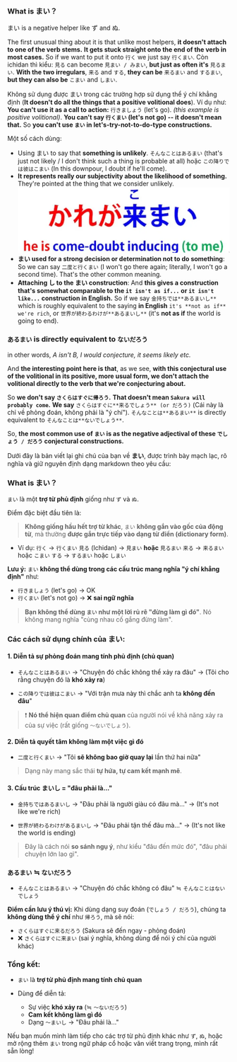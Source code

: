 ### **What is まい？**
まい is a negative helper like ず and ぬ. 

The first unusual thing about it is that unlike most helpers, **it doesn't attach to one of the verb stems.** **It gets stuck straight onto the end of the verb in most cases.** So if we want to put it onto `行く` we just say `行くまい`. Còn ichidan thì kiểu: `見る` can become `見まい / みまい`, **but just as often it's** `見るまい`. **With the two irregulars**, `来る` and `する`, **they can be** `来るまい` and `するまい`, **but they can also be** `こまい` and `しまい`.

Không sử dụng được まい trong các trường hợp sử dụng thể ý chí khẳng định (**It doesn't do all the things that a positive volitional does**). Ví dụ như: **You can't use it as a call to action:** `行きましょう` (let's go). _(this example is positive volitional)_. **You can't say `行くまい` (let's not go) -- it doesn't mean that.** So **you can't use `まい` in let's-try-not-to-do-type constructions.**

Một số cách dùng:
- Using まい to say that **something is unlikely**. `そんなことはあるまい` (that's just not likely / I don't think such a thing is probable at all) hoặc `この降りでは彼はこまい` (In this downpour, I doubt if he'll come).
- **It represents really our subjectivity about the likelihood of something.** They're pointed at the thing that we consider unlikely. ![Pasted image 20250601063824.png](img/Pasted%20image%2020250601063824.png)
- **まい used for a strong decision or determination not to do something**: So we can say `二度と行くまい` (I won't go there again; literally, I won't go a second time). That's the other common meaning.
- **Attaching し to the まい construction**: And **this gives a construction that's somewhat comparable to the `it isn't as if...` or `it isn't like...` construction in English.** So if we say `金持ちでは**あるまいし**` which is roughly equivalent to the saying **in English** `it's **not as if** we're rich`, or `世界が終わるわけが**あるまいし**` (it's **not as if** the world is going to end).
### **`あるまい` is directly equivalent to `ないだろう`**
in other words, *A isn't B, I would conjecture, it seems likely etc.*

And **the interesting point here is that**, as we see, **with this conjectural use of the volitional **in its positive, more usual form**, we don't attach the volitional directly to the verb that we're conjecturing about.**

So **we don't say `さくらはすぐに帰ろう`.** **That doesn't mean `Sakura will probably come`.** **We say** `さくらはすぐに**来るでしょう** (or だろう)` (Cái này là chỉ về phỏng đoán, không phải là "ý chí"). `そんなことは**あるまい**` is directly equivalent to `そんなことは**ないでしょう**`.

So, **the most common use of `まい` is as the negative adjectival of these `でしょう / だろう` conjectural constructions.**



Dưới đây là bản viết lại ghi chú của bạn về **まい**, được trình bày mạch lạc, rõ nghĩa và giữ nguyên định dạng markdown theo yêu cầu:


### **What is まい？**

`まい` là một **trợ từ phủ định** giống như `ず` và `ぬ`.

Điểm đặc biệt đầu tiên là:

> **Không giống hầu hết trợ từ khác**, `まい` **không gắn vào gốc của động từ**, mà thường **được gắn trực tiếp vào dạng từ điển (dictionary form)**.

* Ví dụ:
  `行く` → `行くまい`
  `見る` (Ichidan) → `見まい` **hoặc** `見るまい`
  `来る` → `来るまい` hoặc `こまい`
  `する` → `するまい` hoặc `しまい`


**Lưu ý:**
`まい` **không thể dùng trong các cấu trúc mang nghĩa "ý chí khẳng định"** như:

* `行きましょう` (let's go) → OK
* `行くまい` (let's not go) → ❌ **sai ngữ nghĩa**

> **Bạn không thể dùng `まい` như một lời rủ rê "đừng làm gì đó"**. Nó không mang nghĩa "cùng nhau cố gắng đừng làm".


### Các cách sử dụng chính của まい:


#### 1. Diễn tả **sự phỏng đoán mang tính phủ định** (chủ quan)

* `そんなことはあるまい`
  → "Chuyện đó chắc không thể xảy ra đâu"
  → (Tôi cho rằng chuyện đó là **khó xảy ra**)

* `この降りでは彼はこまい`
  → "Với trận mưa này thì chắc anh ta **không đến đâu**"

> ❗ **Nó thể hiện quan điểm chủ quan** của người nói về khả năng xảy ra của sự việc (rất giống `〜ないでしょう`).


#### 2. Diễn tả **quyết tâm không làm một việc gì đó**

* `二度と行くまい`
  → "Tôi **sẽ không bao giờ quay lại** lần thứ hai nữa"

> Dạng này mang sắc thái **tự hứa, tự cam kết mạnh mẽ**.


#### 3. Cấu trúc **まいし** = "đâu phải là..."

* `金持ちではあるまいし`
  → "Đâu phải là người giàu có đâu mà..."
  → (It's not like we're rich)

* `世界が終わるわけがあるまいし`
  → "Đâu phải tận thế đâu mà..."
  → (It's not like the world is ending)

> Đây là cách nói **so sánh ngụ ý**, như kiểu "đâu đến mức đó", "đâu phải chuyện lớn lao gì".


### `あるまい` ≒ `ないだろう`

* `そんなことはあるまい`
  → "Chuyện đó chắc không có đâu"
  ≒ `そんなことはないでしょう`

**Điểm cần lưu ý thú vị:**
Khi dùng dạng suy đoán (`でしょう / だろう`), chúng ta **không dùng thể ý chí** như `帰ろう`, mà sẽ nói:

* `さくらはすぐに来るだろう` (Sakura sẽ đến ngay - phỏng đoán)
* ❌ `さくらはすぐに来まい` (sai ý nghĩa, không dùng để nói ý chí của người khác)


### Tổng kết:

* `まい` là **trợ từ phủ định mang tính chủ quan**
* Dùng để diễn tả:

  * Sự việc **khó xảy ra** (≒ `〜ないだろう`)
  * **Cam kết không làm gì đó**
  * Dạng `〜まいし` → "Đâu phải là..."


Nếu bạn muốn mình làm tiếp cho các trợ từ phủ định khác như `ず`, `ぬ`, hoặc mở rộng thêm `まい` trong ngữ pháp cổ hoặc văn viết trang trọng, mình rất sẵn lòng!


